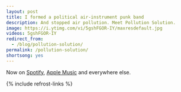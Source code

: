 ```yaml
---
layout: post
title: I formed a political air-instrument punk band
description: And stopped air pollution. Meet Pollution Solution.
image: https://i.ytimg.com/vi/5gshFGOR-IY/maxresdefault.jpg
videos: 5gshFGOR-IY
redirect_from:
  - /blog/pollution-solution/
permalink: /pollution-solution/
shortsong: yes
---
```


<!-- {% include refrost-style %} -->

Now on [Spotify](https://open.spotify.com/track/5feG06CWr6qris7A1xk7NV?si=rI2dmvSVTbetFJOZ-pN1JQ), [Apple Music](https://music.apple.com/gb/album/pollution-solution/1477411206?i=1477411207) and everywhere else.

<div class="youtube-player" data-id="{{ page.videos }}" data-thumb="{{ page.image }}"></div>

{% include refrost-links %}
